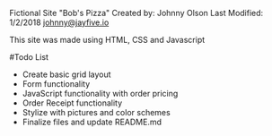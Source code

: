 Fictional Site "Bob's Pizza"
Created by: Johnny Olson            Last Modified: 1/2/2018
            johnny@jayfive.io
            
            
This site was made using HTML, CSS and Javascript



#Todo List

- Create basic grid layout
- Form functionality
- JavaScript functionality with order pricing
- Order Receipt functionality
- Stylize with pictures and color schemes
- Finalize files and update README.md